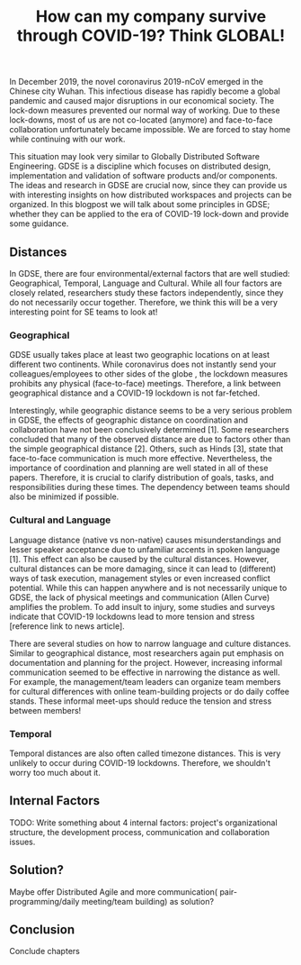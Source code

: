 ﻿---
title: "How can my company survive through COVID-19? Think GLOBAL!"
categories:
  - Blog
tags:
  - covid-19
  - meta
---

In December 2019, the novel coronavirus 2019-nCoV emerged in the Chinese city Wuhan. This infectious disease has rapidly become a global pandemic and caused major disruptions in our economical society. 
The lock-down measures prevented our normal way of working. 
Due to these lock-downs, most of us are not co-located (anymore) and face-to-face collaboration unfortunately became impossible. We are forced to stay home while continuing with our work. 

This situation may look very similar to Globally Distributed Software Engineering. GDSE is a discipline which focuses on distributed design, implementation and validation of software products and/or components. The ideas and research in GDSE are crucial now, since they can provide us with interesting insights on how distributed workspaces and projects can be organized. 
In this blogpost we will talk about some principles in GDSE; whether they can be applied to the era of COVID-19 lock-down and provide some guidance.

## Distances
In GDSE, there are four environmental/external factors that are well studied: Geographical, Temporal, Language and Cultural. 
While all four factors are closely related, researchers study these factors independently, since they do not necessarily occur together. 
Therefore, we think this will be a very interesting point for SE teams to look at!

### Geographical  
GDSE usually takes place at least two geographic locations on at least different two continents. 
While coronavirus does not instantly send your colleagues/employees to other sides of the globe , the lockdown measures prohibits any physical (face-to-face) meetings.
Therefore, a link between geographical distance and a COVID-19 lockdown is not far-fetched.

Interestingly, while geographic distance seems to be a very serious problem in GDSE, the effects of geographic distance on coordination and collaboration have 
not been conclusively determined [1]. Some researchers concluded that many of the observed distance are due to factors other than the simple geographical distance [2]. 
Others, such as Hinds [3], state that face-to-face communication is much more effective. Nevertheless, the importance of coordination and planning are well stated in all of these papers.
Therefore, it is crucial to clarify distribution of goals, tasks, and responsibilities during these times. 
The dependency between teams should also be minimized if possible.

### Cultural and Language
Language distance (native vs non-native) causes misunderstandings and lesser speaker acceptance due to unfamiliar
accents in spoken language [1]. 
This effect can also be caused by the cultural distances. 
However, cultural distances can be more damaging, since it can lead to (different) ways of task execution, 
management styles or even increased conflict potential. 
While this can happen anywhere and is not necessarily unique to GDSE, the lack of physical meetings and communication 
(Allen Curve) amplifies the problem. To add insult to injury, some studies and surveys indicate that 
COVID-19 lockdowns lead to more tension and stress [reference link to news article]. 

There are several studies on how to narrow language and culture distances. 
Similar to geographical distance, most researchers again put emphasis on documentation and planning for the 
project. However, increasing informal communication seemed to be effective in narrowing the distance as well. 
For example, the management/team leaders can organize team members for cultural differences with online team-building 
projects or do daily coffee stands. 
These informal meet-ups should reduce the tension and stress between members! 

### Temporal
Temporal distances are also often called timezone distances.
This is very unlikely to occur during COVID-19 lockdowns.
Therefore, we shouldn't worry too much about it.

## Internal Factors
TODO: Write something about 4 internal factors:
project's organizational structure, the development process, communication and collaboration issues.

## Solution?
Maybe offer Distributed Agile and more communication( pair-programming/daily meeting/team building)  as solution?

## Conclusion
Conclude chapters


